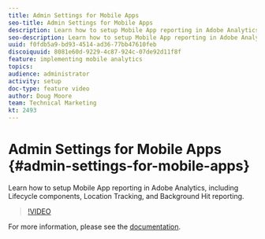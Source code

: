 ```yaml
---
title: Admin Settings for Mobile Apps
seo-title: Admin Settings for Mobile Apps
description: Learn how to setup Mobile App reporting in Adobe Analytics, including Lifecycle components, Location Tracking, and Background Hit reporting.
seo-description: Learn how to setup Mobile App reporting in Adobe Analytics, including Lifecycle components, Location Tracking, and Background Hit reporting.
uuid: f0fdb5a9-bd93-4514-ad36-77bb47610feb
discoiquuid: 8081e60d-9229-4c87-924c-07de92d11f8f
feature: implementing mobile analytics
topics: 
audience: administrator
activity: setup
doc-type: feature video
author: Doug Moore
team: Technical Marketing
kt: 2493
---
```


# Admin Settings for Mobile Apps {#admin-settings-for-mobile-apps}

Learn how to setup Mobile App reporting in Adobe Analytics, including Lifecycle components, Location Tracking, and Background Hit reporting.

>[!VIDEO](https://video.tv.adobe.com/v/25961/?quality=12)

For more information, please see the [documentation](https://marketing.adobe.com/resources/help/en_US/mobile/gs.html).